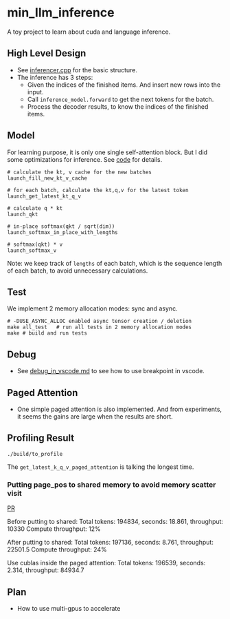 # min_llm_inference

A toy project to learn about cuda and language inference.

## High Level Design

* See [inferencer.cpp](./src/inferencer.cpp) for the basic structure.
* The inference has 3 steps:
    * Given the indices of the finished items. And insert new rows into the input.
    * Call `inference_model.forward` to get the next tokens for the batch.
    * Process the decoder results, to know the indices of the finished items.

## Model

For learning purpose, it is only one single self-attention block. But I did some optimizations for inference. See [code](./src/kernels/self_attention_inference_optimized.cu) for details.

```
# calculate the kt, v cache for the new batches
launch_fill_new_kt_v_cache

# for each batch, calculate the kt,q,v for the latest token
launch_get_latest_kt_q_v

# calculate q * kt
launch_qkt

# in-place softmax(qkt / sqrt(dim))
launch_softmax_in_place_with_lengths

# softmax(qkt) * v
launch_softmax_v
```

Note: we keep track of `lengths` of each batch, which is the sequence length of each batch, to avoid unnecessary calculations.

## Test

We implement 2 memory allocation modes: sync and async.

```
# -DUSE_ASYNC_ALLOC enabled async tensor creation / deletion
make all_test   # run all tests in 2 memory allocation modes
make # build and run tests
```

## Debug

* See [debug_in_vscode.md](./doc/debug_in_vscode.md) to see how to use breakpoint in vscode.

## Paged Attention

* One simple paged attention is also implemented. And from experiments, it seems the gains are large when the results are short.

## Profiling Result

`./build/to_profile`

The `get_latest_k_q_v_paged_attention` is talking the longest time.

### Putting page_pos to shared memory to avoid memory scatter visit

[PR](https://github.com/xyg-coder/min_llm_inference/commit/14c48bf5b0a26d4166dd6abb95c973ecc4b38922)

Before putting to shared:
Total tokens: 194834, seconds: 18.861, throughput: 10330
Compute throughput: 12%

After putting to shared:
Total tokens: 197136, seconds: 8.761, throughput: 22501.5
Compute throughput: 24%

Use cublas inside the paged attention:
Total tokens: 196539, seconds: 2.314, throughput: 84934.7

## Plan

* How to use multi-gpus to accelerate
